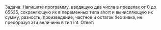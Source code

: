 Задача: Напишите программу, вводящую два числа в пределах от 0 до 65535, сохраняющую их в переменных типа short и вычисляющую их сумму, разность, произведение, частное и остаток без знака, не преобразуя эти величины в тип int.
Ответ: